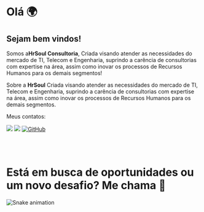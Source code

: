 # Olá 🌍

## Sejam bem vindos!
<p align="left">
 Somos a<b>HrSoul Consultoria</b>, Criada visando atender as necessidades do mercado de TI, Telecom e Engenharia, suprindo a carência de consultorias com expertise na área, assim como inovar os processos de Recursos Humanos para os demais segmentos!
</p>
</p align="center">
 Sobre a <b>HrSoul</b>
 Criada visando atender as necessidades do mercado de TI, Telecom e Engenharia, suprindo a carência de consultorias com expertise na área, assim como inovar os processos de Recursos Humanos para os demais segmentos. 
 </p>
 
<p align="left"> Meus contatos: </p>

<a href="mailto:recrutamento@hrsoul.com.br" alt="Gmail"><img src="https://img.shields.io/badge/-Gmail-FF0000?style=flat-square&labelColor=FF0000&logo=gmail&logoColor=white&link=mailto:recrutamento@hrsoul.com.br" /></a>
<a href="https://www.linkedin.com/in/lucas-nascimento-5377a0163/" alt="Linkedin"><img src="https://img.shields.io/badge/-Linkedin-0e76a8?style=flat-square&logo=Linkedin&logoColor=white&link=https://www.linkedin.com/in/lucas-nascimento-5377a0163/" /></a>
[![GitHub](https://img.shields.io/badge/Github-100000?style=flat-square&logo=github&logoColor=white)](https://github.com/MoniquePaiva) 


<br>




 
<br>

# Está em busca de oportunidades ou um novo desafio? Me chama 🚀

![Snake animation](https://github.com/danielbped/danielbped/blob/output/github-contribution-grid-snake.svg)
